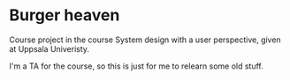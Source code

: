 # Burger heaven

Course project in the course System design with a user perspective, given at Uppsala Univeristy.

I'm a TA for the course, so this is just for me to relearn some old stuff.
